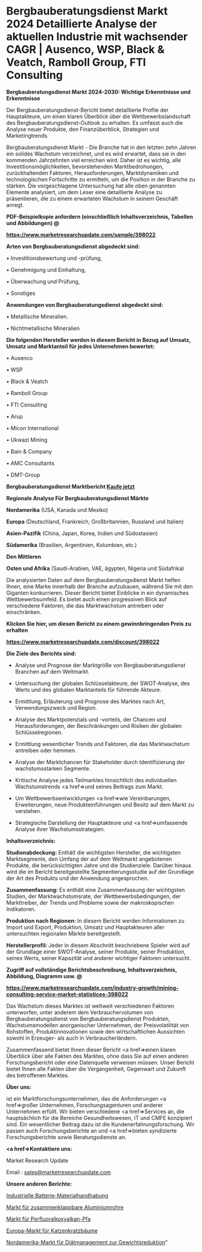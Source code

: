 # Bergbauberatungsdienst Markt 2024 Detaillierte Analyse der aktuellen Industrie mit wachsender CAGR | Ausenco, WSP, Black & Veatch, Ramboll Group, FTI Consulting

<strong>Bergbauberatungsdienst Markt 2024-2030: Wichtige Erkenntnisse und Erkenntnisse</strong>

Der Bergbauberatungsdienst-Bericht bietet detaillierte Profile der Hauptakteure, um einen klaren Überblick über die Wettbewerbslandschaft des Bergbauberatungsdienst-Outlook zu erhalten. Es umfasst auch die Analyse neuer Produkte, den Finanzüberblick, Strategien und Marketingtrends.

Bergbauberatungsdienst Markt - Die Branche hat in den letzten zehn Jahren ein solides Wachstum verzeichnet, und es wird erwartet, dass sie in den kommenden Jahrzehnten viel erreichen wird. Daher ist es wichtig, alle Investitionsmöglichkeiten, bevorstehenden Marktbedrohungen, zurückhaltenden Faktoren, Herausforderungen, Marktdynamiken und technologischen Fortschritte zu ermitteln, um die Position in der Branche zu stärken. Die vorgeschlagene Untersuchung hat alle oben genannten Elemente analysiert, um dem Leser eine detaillierte Analyse zu präsentieren, die zu einem erwarteten Wachstum in seinem Geschäft anregt.



<strong><b>PDF-Beispielkopie anfordern (einschließlich Inhaltsverzeichnis, Tabellen und Abbildungen) @ </b></strong>

<strong><a href=https://www.marketresearchupdate.com/sample/398022>

<strong>https://www.marketresearchupdate.com/sample/398022</u></a></strong></strong>



<strong>Arten von Bergbauberatungsdienst abgedeckt sind:</strong>

• Investitionsbewertung und -prüfung,

• Genehmigung und Einhaltung,

• Überwachung und Prüfung,

• Sonstiges



<strong>Anwendungen von Bergbauberatungsdienst abgedeckt sind:</strong>

• Metallische Mineralien.

• Nichtmetallische Mineralien



<strong>Die folgenden Hersteller werden in diesem Bericht in Bezug auf Umsatz, Umsatz und Marktanteil für jedes Unternehmen bewertet:</strong>

• Ausenco

• WSP

• Black & Veatch

• Ramboll Group

• FTI Consulting

• Arup

• Micon International

• Ukwazi Mining

• Bain & Company

• AMC Consultants

• DMT-Group



<strong>Bergbauberatungsdienst Marktbericht <a href=https://www.marketresearchupdate.com/buynow/398022>Kaufe jetzt</a></strong>



<strong>Regionale Analyse Für Bergbauberatungsdienst Märkte</strong>



<strong>Nordamerika</strong> (USA, Kanada und Mexiko)



<strong>Europa</strong> (Deutschland, Frankreich, Großbritannien, Russland und Italien)



<strong>Asien-Pazifik</strong> (China, Japan, Korea, Indien und Südostasien)



<strong>Südamerika</strong> (Brasilien, Argentinien, Kolumbien, etc.)



<strong>Den Mittleren</strong> 

<strong>Osten und Afrika</strong> (Saudi-Arabien, VAE, ägypten, Nigeria und Südafrika)

Die analysierten Daten auf dem Bergbauberatungsdienst Markt helfen Ihnen, eine Marke innerhalb der Branche aufzubauen, während Sie mit den Giganten konkurrieren. Dieser Bericht bietet Einblicke in ein dynamisches Wettbewerbsumfeld. Es bietet auch einen progressiven Blick auf verschiedene Faktoren, die das Marktwachstum antreiben oder einschränken.



<strong>Klicken Sie hier, um diesen Bericht zu einem gewinnbringenden Preis zu erhalten
</strong>

<strong><a href=https://www.marketresearchupdate.com/discount/398022>https://www.marketresearchupdate.com/discount/398022</b></u></strong></a>



<strong>Die Ziele des Berichts sind:</strong>

- Analyse und Prognose der Marktgröße von Bergbauberatungsdienst Branchen auf dem Weltmarkt.

- Untersuchung der globalen Schlüsselakteure, der SWOT-Analyse, des Werts und des globalen Marktanteils für führende Akteure.

- Ermittlung, Erläuterung und Prognose des Marktes nach Art, Verwendungszweck und Region.

- Analyse des Marktpotenzials und -vorteils, der Chancen und Herausforderungen, der Beschränkungen und Risiken der globalen Schlüsselregionen.

- Ermittlung wesentlicher Trends und Faktoren, die das Marktwachstum antreiben oder hemmen.

- Analyse der Marktchancen für Stakeholder durch Identifizierung der wachstumsstarken Segmente.

- Kritische Analyse jedes Teilmarktes hinsichtlich des individuellen Wachstumstrends <a href=>und</a> seines Beitrags zum Markt.

- Um Wettbewerbsentwicklungen <a href=>wie</a> Vereinbarungen, Erweiterungen, neue Produkteinführungen und Besitz auf dem Markt zu verstehen.

- Strategische Darstellung der Hauptakteure und <a href=>umfas</a>sende Analyse ihrer Wachstumsstrategien.



<strong>Inhaltsverzeichnis:</strong>



<strong>Studienabdeckung:</strong> Enthält die wichtigsten Hersteller, die wichtigsten Marktsegmente, den Umfang der auf dem Weltmarkt angebotenen Produkte, die berücksichtigten Jahre und die Studienziele. Darüber hinaus wird die im Bericht bereitgestellte Segmentierungsstudie auf der Grundlage der Art des Produkts und der Anwendung angesprochen.



<strong>Zusammenfassung:</strong> Es enthält eine Zusammenfassung der wichtigsten Studien, der Marktwachstumsrate, der Wettbewerbsbedingungen, der Markttreiber, der Trends und Probleme sowie der makroskopischen Indikatoren.



<strong>Produktion nach Regionen:</strong> In diesem Bericht werden Informationen zu Import und Export, Produktion, Umsatz und Hauptakteuren aller untersuchten regionalen Märkte bereitgestellt.



<strong>Herstellerprofil:</strong> Jeder in diesem Abschnitt beschriebene Spieler wird auf der Grundlage einer SWOT-Analyse, seiner Produkte, seiner Produktion, seines Werts, seiner Kapazität und anderer wichtiger Faktoren untersucht.



<strong><b>Zugriff auf vollständige Berichtsbeschreibung, Inhaltsverzeichnis, Abbildung, Diagramm usw. @ </b></strong>

<strong><a href=https://www.marketresearchupdate.com/industry-growth/mining-consulting-service-market-statistices-398022>https://www.marketresearchupdate.com/industry-growth/mining-consulting-service-market-statistices-398022</a></strong>

Das Wachstum dieses Marktes ist weltweit verschiedenen Faktoren unterworfen, unter anderem dem Verbrauchervolumen von Bergbauberatungsdienst von Bergbauberatungsdienst Produkten, Wachstumsmodellen anorganischer Unternehmen, der Preisvolatilität von Rohstoffen, Produktinnovationen sowie den wirtschaftlichen Aussichten sowohl in Erzeuger- als auch in Verbraucherländern.

Zusammenfassend bietet Ihnen dieser Bericht <a href=>einen</a> klaren Überblick über alle Fakten des Marktes, ohne dass Sie auf einen anderen Forschungsbericht oder eine Datenquelle verweisen müssen. Unser Bericht bietet Ihnen alle Fakten über die Vergangenheit, Gegenwart und Zukunft des betroffenen Marktes.



<strong>Über uns:</strong>

 ist ein Marktforschungsunternehmen, das die Anforderungen <a href=>großer</a> Unternehmen, Forschungsagenturen und anderer Unternehmen erfüllt. Wir bieten verschiedene <a href=>Services</a> an, die hauptsächlich für die Bereiche Gesundheitswesen, IT und CMFE konzipiert sind. Ein wesentlicher Beitrag dazu ist die Kundenerfahrungsforschung. Wir passen auch Forschungsberichte an und <a href=>bieten</a> syndizierte Forschungsberichte sowie Beratungsdienste an.



<strong><a href=>Kontaktiere uns:</a></strong>

Market Research Update

Email : sales@marketresearchupdate.com



<strong>Unsere anderen Berichte:</strong>

<a href=https://www.linkedin.com/pulse/industrial-battery-material-handling>Industrielle Batterie-Materialhandhabung</a>

<a href=https://www.linkedin.com/pulse/collapsable-aluminum-tube-market-outlooks>Markt für zusammenklappbare Aluminiumrohre</a>

<a href=https://www.linkedin.com/pulse/perfluoroalkoxy-alkane-pfa-market-outlooks-2023>Markt für Perfluoralkoxyalkan-Pfa</a>

<a href=https://www.linkedin.com/pulse/europe-cat-scratching-posts-market-2023-top>Europa-Markt für Katzenkratzbäume</a>

<a href=https://www.linkedin.com/pulse/north-america-weight-loss-diet-management-market>Nordamerika-Markt für Diätmanagement zur Gewichtsreduktion</a>"

